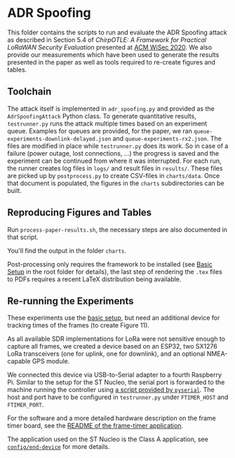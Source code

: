 # ADR Spoofing

This folder contains the scripts to run and evaluate the ADR Spoofing attack as described in Section 5.4 of _ChirpOTLE: A Framework for Practical LoRaWAN Security Evaluation_ presented at [ACM WiSec 2020](https://wisec2020.ins.jku.at).
We also provide our measurements which have been used to generate the results presented in the paper as well as tools required to re-create figures and tables.

## Toolchain

The attack itself is implemented in `adr_spoofing.py` and provided as the `AdrSpoofingAttack` Python class.
To generate quantitative results, `testrunner.py` runs the attack multiple times based on an experiment queue.
Examples for queues are provided, for the paper, we ran `queue-experiments-downlink-delayed.json` and `queue-experiments-rx2.json`.
The files are modified in place while `testrunner.py` does its work. So in case of a failure (power outage, lost connections, ...) the progress is saved and the experiment can be continued from where it was interrupted.
For each run, the runner creates log files in `logs/` and result files in `results/`.
These files are picked up by `postprocess.py` to create CSV-files in `charts/data`.
Once that document is populated, the figures in the `charts` subdirectories can be built.

## Reproducing Figures and Tables

Run `process-paper-results.sh`, the necessary steps are also documented in that script.

You'll find the output in the folder `charts`.

Post-processing only requires the framework to be installed (see [Basic Setup](../../../README.md#basic-setup) in the root folder for details), the last step of rendering the `.tex` files to PDFs requires a recent LaTeX distribution being available.

## Re-running the Experiments

These experiments use the [basic setup](../README.md#re-run-experiments), but need an additional device for tracking times of the frames (to create Figure 11).

As all available SDR implementations for LoRa were not sensitive enough to capture all frames, we created a device based on an ESP32, two SX1276 LoRa transceivers (one for uplink, one for downlink), and an optional NMEA-capable GPS module.

We connected this device via USB-to-Serial adapter to a fourth Raspberry Pi.
Similar to the setup for the ST Nucleo, the serial port is forwarded to the machine running the controller using [a script provided by `pyserial`](https://pyserial.readthedocs.io/en/latest/examples.html#tcp-ip-serial-bridge).
The host and port have to be configured in `testrunner.py` under `FTIMER_HOST` and `FTIMER_PORT`.

For the software and a more detailed hardware description on the frame timer board, see the [README of the frame-timer application](../../../node/companion-app/riot-apps/frame-timer/README.md).

The application used on the ST Nucleo is the Class A application, see [`config/end-device`](config/end-device/README.md) for more details.
